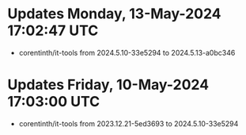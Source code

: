 # Updates Monday, 13-May-2024 17:02:47 UTC
- corentinth/it-tools from 2024.5.10-33e5294 to 2024.5.13-a0bc346

# Updates Friday, 10-May-2024 17:03:00 UTC
- corentinth/it-tools from 2023.12.21-5ed3693 to 2024.5.10-33e5294

